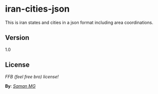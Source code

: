 iran-cities-json
================

This is iran states and cities in a json format including area coordinations.

Version
-
1.0

License
-
*FFB (feel free bro) license!*

__By__: _[Saman MG]_

  [Saman MG]: http://samanmg.com
